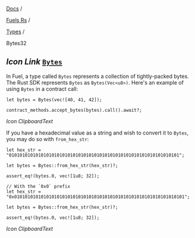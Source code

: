 [Docs](https://docs.fuel.network/) /

[Fuels Rs](https://docs.fuel.network/docs/fuels-rs/) /

[Types](https://docs.fuel.network/docs/fuels-rs/types/) /

Bytes32

## _Icon Link_ [`Bytes`](https://docs.fuel.network/docs/fuels-rs/types/bytes/\#bytes)

In Fuel, a type called `Bytes` represents a collection of tightly-packed bytes. The Rust SDK represents `Bytes` as `Bytes(Vec<u8>)`. Here's an example of using `Bytes` in a contract call:

```fuel_Box fuel_Box-idXKMmm-css
let bytes = Bytes(vec![40, 41, 42]);

contract_methods.accept_bytes(bytes).call().await?;
```

_Icon ClipboardText_

If you have a hexadecimal value as a string and wish to convert it to `Bytes`, you may do so with `from_hex_str`:

```fuel_Box fuel_Box-idXKMmm-css
let hex_str = "0101010101010101010101010101010101010101010101010101010101010101";

let bytes = Bytes::from_hex_str(hex_str)?;

assert_eq!(bytes.0, vec![1u8; 32]);

// With the `0x0` prefix
let hex_str = "0x0101010101010101010101010101010101010101010101010101010101010101";

let bytes = Bytes::from_hex_str(hex_str)?;

assert_eq!(bytes.0, vec![1u8; 32]);
```

_Icon ClipboardText_